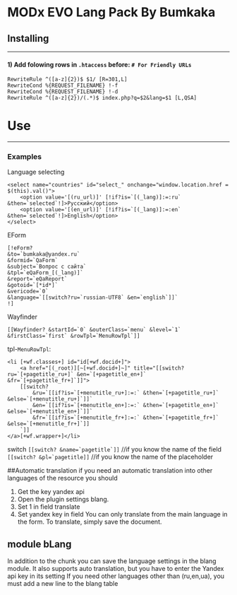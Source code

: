 # MODx EVO Lang Pack By Bumkaka

## Installing
- - -


#### 1)  Add folowing rows in `.htaccess` before: `# For Friendly URLs` 
	RewriteRule ^([a-z]{2})$ $1/ [R=301,L]
	RewriteCond %{REQUEST_FILENAME} !-f
	RewriteCond %{REQUEST_FILENAME} !-d
	RewriteRule ^([a-z]{2})/(.*)$ index.php?q=$2&lang=$1 [L,QSA]


# Use
- - -

### Examples

Language selecting 
```
<select name="countries" id="select_" onchange="window.location.href = $(this).val()">
    <option value='[(ru_url)]' [!if?is=`[(_lang)]:=:ru` &then=`selected`!]>Русский</option>
    <option value='[(en_url)]' [!if?is=`[(_lang)]:=:en` &then=`selected`!]>English</option>
</select>
```


EForm
```
[!eForm? 
&to=`bumkaka@yandex.ru`
&formid=`QaForm` 
&subject=`Вопрос с сайта` 
&tpl=`eQaForm_[(_lang)]` 
&report=`eQaReport` 
&gotoid=`[*id*]` 
&vericode=`0` 
&language=`[[switch?ru=`russian-UTF8` &en=`english`]]`
!] 
```

Wayfinder
```
[[Wayfinder? &startId=`0` &outerClass=`menu` &level=`1` &firstClass=`first` &rowTpl=`MenuRowTpl`]]
```
tpl-`MenuRowTpl`:
```
<li [+wf.classes+] id="id[+wf.docid+]">
	<a href="[(_root)][~[+wf.docid+]~]" title="[[switch?ru=`[+pagetitle_ru+]` &en=`[+pagetitle_en+]` &fr=`[+pagetitle_fr+]`]]">
	[[switch?
		&ru=`[[if?is=`[+menutitle_ru+]:=:` &then=`[+pagetitle_ru+]` &else=`[+menutitle_ru+]`]]` 
		&en=`[[if?is=`[+menutitle_en+]:=:` &then=`[+pagetitle_en+]` &else=`[+menutitle_en+]`]]` 
		&fr=`[[if?is=`[+menutitle_fr+]:=:` &then=`[+pagetitle_fr+]` &else=`[+menutitle_fr+]`]]
	`]]
</a>[+wf.wrapper+]</li>

```


switch
``` [[switch? &name=`pagetitle`]] ``` //if you know the name of the field
``` [[switch? &pl=`pagetitle]] ``` //if you know the name of the placeholder

##Automatic translation
  if you need an automatic translation into other languages of the resource you should
  1. Get the key yandex api
  2. Open the plugin settings blang.
  3. Set 1 in field translate
  4. Set yandex key in field
  You can only translate from the main language in the form.
  To translate, simply save the document.
  
  
## module bLang
In addition to the chunk you can save the language settings in the blang module.
It also supports auto translation, but you have to enter the Yandex api key in its setting
If you need other languages other than (ru,en,ua), you must add a new line to the blang table